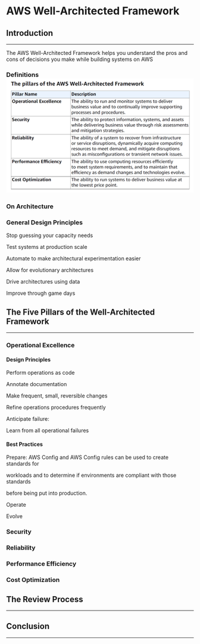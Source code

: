 # AWS Well-Architected Framework

## Introduction

---

The AWS Well-Architected Framework helps you understand the pros and cons of decisions you make while building systems on AWS

### Definitions![](/assets/fiverpillars.png)

### On Architecture

### General Design Principles

Stop guessing your capacity needs

Test systems at production scale

Automate to make architectural experimentation easier

Allow for evolutionary architectures

Drive architectures using data

Improve through game days

## The Five Pillars of the Well-Architected Framework

---

### Operational Excellence

#### Design Principles

Perform operations as code

Annotate documentation

Make frequent, small, reversible changes

Refine operations procedures frequently

Anticipate failure:

Learn from all operational failures

#### Best Practices

Prepare: AWS Config and AWS Config rules can be used to create standards for

workloads and to determine if environments are compliant with those standards

before being put into production.

Operate

Evolve

### Security

### Reliability

### Performance Efficiency

### Cost Optimization

## 

## The Review Process

---

## 

## Conclusion

---

## 



